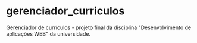 # gerenciador_curriculos
Gerenciador de currículos - projeto final da disciplina "Desenvolvimento de aplicações WEB" da universidade.
